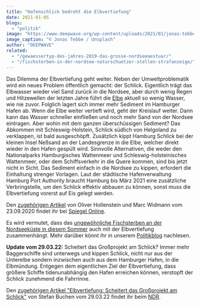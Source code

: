 ```yaml
---
title: "Hafenschlick bedroht die Elbvertiefung"
date: 2021-01-05
blogs: 
  - "politik"
image: "https://www.deepwave.org/wp-content/uploads/2021/01/jonas-tebbe-xwlJbLvWHLo-unsplash-scaled.jpg"
image_caption: "© Jonas Tebbe / Unsplash"
author: "DEEPWAVE"
related: 
  - "/gewaessertyp-des-jahres-2019-das-grosse-nordseeaestuar/"
  - "/fischsterben-in-der-nordsee-naturschuetzer-stellen-strafanzeige/"
---
```


Das Dilemma der Elbvertiefung geht weiter. Neben der Umweltproblematik wird ein neues Problem öffentlich gemacht: der Schlick. Eigentlich trägt das Elbwasser wieder viel Sand zurück in die Nordsee, aber durch wenig Regen und Hitzewellen der letzten Jahre führt die [Elbe](https://www.deepwave.org/gewaessertyp-des-jahres-2019-das-grosse-nordseeaestuar/) aktuell so wenig Wasser, wie nie zuvor. Folglich lagert sich immer mehr Sediment im Hamburger Hafen ab. Wenn die Elbe weiter vertieft wird, geht der Kreislauf weiter. Dann kann das Wasser schneller einfließen und noch mehr Sand von der Nordsee eintragen. Aber wohin mit dem ganzen überschüssigen Sediment? Das Abkommen mit Schleswig-Holstein, Schlick südlich von Helgoland zu verklappen, ist bald ausgeschöpft. Zusätzlich kippt Hamburg Schlick bei der kleinen Insel Neßsand an der Landesgrenze in die Elbe, welcher direkt wieder in den Hafen gespült wird. Sinnvolle Alternativen, die weder den Nationalparks Hamburgisches Wattenmeer und Schleswig-holsteinisches Wattenmeer, oder dem Schiffsverkehr in die Quere kommen, sind bis jetzt nicht in Sicht. Das Sediment einfach in die Nordsee zu kippen, erfordert die Einhaltung strenger Vorlagen. Laut der städtische Hafenverwaltung Hamburg Port Authority braucht Hamburg bis März 2021 eine zusätzliche Verbringstelle, um den Schlick effektiv abbauen zu können, sonst muss die Elbvertiefung vorerst auf Eis gelegt werden.

Den [zugehörigen Artikel](https://www.zeit.de/hamburg/2020-09/hamburger-hafen-elbvertiefung-schlick-wattenmeer-umweltschutz-klimawandel) von Oliver Hollenstein und Marc Widmann vom 23.09.2020 findet ihr bei [Spiegel Online](https://www.zeit.de/index).

Es wird vermutet, dass das [ungewöhnliche Fischsterben an der Nordseeküste in diesem Sommer](https://www.deepwave.org/fischsterben-in-der-nordsee-naturschuetzer-stellen-strafanzeige/) auch mit der Elbvertiefung zusammenhängt. Mehr darüber könnt ihr in unserem [Politikblog](https://www.deepwave.org/blogs/politik/) nachlesen.

**Update vom 29.03.22:** Scheitert das Großprojekt am Schlick? Immer mehr Baggerschiffe sind unterwegs und kippen Schlick, nicht nur aus der Unterelbe sondern inzwischen auch aus dem Hamburger Hafen, in die Elbmündung. Entgegen dem eigentlichen Ziel der Elbvertiefung, dass größere Schiffe tidenunabhängig den Hafen erreichen können, verstopft der Schlick zunehmend die Fahrrinne.

Den [zugehörigen Artikel "Elbvertiefung: Scheitert das Großprojekt am Schlick"](https://www.ndr.de/fernsehen/sendungen/panorama3/Elbvertiefung-Scheitert-das-Grossprojekt-am-Schlick,elbvertiefung890.html) von Stefan Buchen vom 29.03.22 findet ihr beim [NDR](https://www.ndr.de/index.html).
